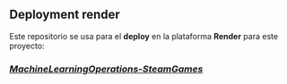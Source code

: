 ## Deployment render

Este repositorio se usa para el **deploy** en la plataforma **Render** para este proyecto:

###  *[MachineLearningOperations-SteamGames](https://github.com/bautiarmanicode/MachineLearning)*
